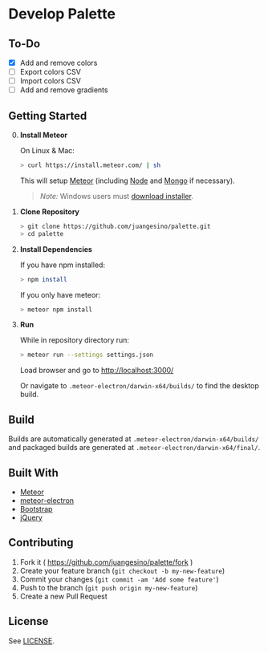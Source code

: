# Develop Palette

## To-Do
- [x] Add and remove colors
- [ ] Export colors CSV
- [ ] Import colors CSV
- [ ] Add and remove gradients

## Getting Started

0. **Install Meteor**

    On Linux & Mac:

    ```sh
    > curl https://install.meteor.com/ | sh
    ```

    This will setup [Meteor](http://github.com/meteor/meteor) (including [Node](https://github.com/nodejs/node) and [Mongo](https://github.com/mongodb/mongo) if necessary).

    > _Note:_ Windows users must [download installer](https://www.meteor.com/install).

0. **Clone Repository**

    ```sh
    > git clone https://github.com/juangesino/palette.git
    > cd palette
    ```

0. **Install Dependencies**

    If you have npm installed:

    ```sh
    > npm install
    ```

    If you only have meteor:

    ```sh
    > meteor npm install
    ```

0. **Run**

    While in repository directory run:

    ```sh
    > meteor run --settings settings.json
    ```

    Load browser and go to [http://localhost:3000/](http://localhost:3000/)

    Or navigate to `.meteor-electron/darwin-x64/builds/` to find the desktop build.



## Build

Builds are automatically generated at `.meteor-electron/darwin-x64/builds/` and packaged builds are generated at `.meteor-electron/darwin-x64/final/`.

## Built With

* [Meteor](https://www.meteor.com/)
* [meteor-electron](https://github.com/electron-webapps/meteor-electron)
* [Bootstrap](http://getbootstrap.com/)
* [jQuery](https://jquery.com/)

## Contributing

1. Fork it ( https://github.com/juangesino/palette/fork )
2. Create your feature branch (`git checkout -b my-new-feature`)
3. Commit your changes (`git commit -am 'Add some feature'`)
4. Push to the branch (`git push origin my-new-feature`)
5. Create a new Pull Request

## License

See [LICENSE](https://github.com/juangesino/palette/blob/master/LICENSE).
